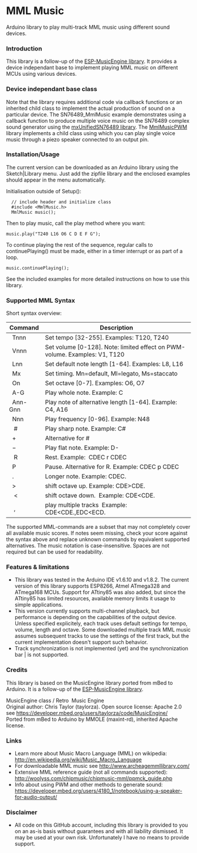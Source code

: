 # MML Music
Arduino library to play multi-track MML music using different sound devices.

### Introduction
This library is a follow-up of the [ESP-MusicEngine library](https://github.com/maxint-rd/ESP-MusicEngine). It provides a device independant base to implement playing MML music on different MCUs using various devices.

### Device independant base class
Note that the library requires additional code via callback functions or an inherited child class to implement the actual production of sound on a particular device. The SN76489_MmlMusic example demonstrates using a callback function to produce multiple voice music on the SN76489 complex sound generator using the [mxUnifiedSN76489 library](https://github.com/maxint-rd/mxUnifiedSN76489). The [MmlMusicPWM](https://github.com/maxint-rd/MmlMusicPWM) library implements a child class using which you can play single voice music through a piezo speaker connected to an output pin.

### Installation/Usage
The current version can be downloaded as an Arduino library using the Sketch|Library menu. Just add the zipfile library and the enclosed examples should appear in the menu automatically. 

Initialisation outside of Setup():
```
  // include header and initialize class
  #include <MmlMusic.h>
  MmlMusic music();
```

Then to play music, call the play method where you want:
```
music.play("T240 L16 O6 C D E F G");
```

To continue playing the rest of the sequence, regular calls to continuePlaying() must be made, either in a timer interrupt or as part of a loop.
```
music.continuePlaying();
```

See the included examples for more detailed instructions on how to use this library.

### Supported MML Syntax
Short syntax overview:<br>

Command | Description
------------ | -------------
&nbsp;  Tnnn | Set tempo [32-255]. Examples: T120, T240<br>
&nbsp;  Vnnn | Set volume [0-128]. Note: limited effect on PWM-volume. Examples: V1, T120<br>
&nbsp;  Lnn  | Set default note length [1-64]. Examples: L8, L16<br>
&nbsp;  Mx   | Set timing. Mn=default, Ml=legato, Ms=staccato<br>
&nbsp;  On   | Set octave [0-7]. Examples: O6, O7<br>
&nbsp;  A-G  | Play whole note. Example: C<br>
&nbsp;  Ann-Gnn  | Play note of alternative length [1-64]. Example: C4, A16<br>
&nbsp;  Nnn  | Play frequency [0-96]. Example: N48<br>
&nbsp;  #    | Play sharp note. Example: C#<br>
&nbsp;  &plus;    | Alternative for #<br>
&nbsp;  &minus;   | Play flat note. Example: D-<br>
&nbsp;  R    | Rest. Example:  CDEC r CDEC<br>
&nbsp;  P    | Pause. Alternative for R. Example:  CDEC p CDEC<br>
&nbsp;  .    | Longer note. Example: CDEC.&nbsp;<br>
&nbsp;  &gt; | shift octave up.  Example: CDE&gt;CDE.&nbsp;<br>
&nbsp;  &lt; | shift octave down.  Example: CDE&lt;CDE.&nbsp;<br>
&nbsp;  , | play multiple tracks  Example: CDE&lt;CDE.,EDC&lt;ECD.&nbsp;<br>

The supported MML-commands are a subset that may not completely cover all available music scores.
If notes seem missing, check your score against the syntax above and replace unknown commands by equivalent supported alternatives. The music notation is case-insensitive. Spaces are not required but can be used for readability.

### Features & limitations
- This library was tested in the Arduino IDE v1.6.10 and v1.8.2. The current version of this library supports ESP8266, Atmel ATmega328 and ATmega168 MCUs. Support for ATtiny85 was also added, but since the ATtiny85 has limited resources, available memory limits it usage to simple applications.
- This version currently supports multi-channel playback, but performance is depending on the capabilities of the output device. Unless specified explicitely, each track uses default settings for tempo, volume, length and octave. Some downloaded multiple track MML music assumes subsequent tracks to use the settings of the first track, but the current implementation doesn't support such behavior.
- Track synchronization is not implemented (yet) and the synchronization bar | is not supported.

### Credits
This library is based on the MusicEngine library ported from mBed to Arduino. It is a follow-up of the [ESP-MusicEngine library](https://github.com/maxint-rd/ESP-MusicEngine).

MusicEngine class / Retro  Music Engine<br>
Original author: Chris Taylor (taylorza). Open source license: Apache 2.0<br>
see https://developer.mbed.org/users/taylorza/code/MusicEngine/<br>
Ported from mBed to Arduino by MMOLE (maxint-rd), inherited Apache license.

### Links
- Learn more about Music Macro Language (MML) on wikipedia:<br>
   http://en.wikipedia.org/wiki/Music_Macro_Language<br>
- For downloadable MML music see http://www.archeagemmllibrary.com/<br>
- Extensive MML reference guide (not all commands supported):<br>
   http://woolyss.com/chipmusic/chipmusic-mml/ppmck_guide.php<br>
- Info about using PWM and other methods to generate sound:<br>
   https://developer.mbed.org/users/4180_1/notebook/using-a-speaker-for-audio-output/

### Disclaimer
- All code on this GitHub account, including this library is provided to you on an as-is basis without guarantees and with all liability dismissed. It may be used at your own risk. Unfortunately I have no means to provide support.
